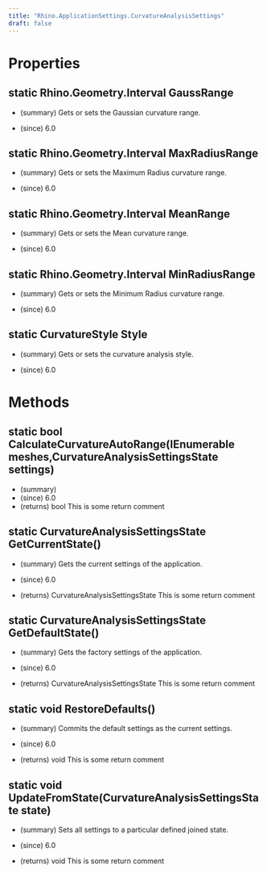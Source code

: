 ```yaml
---
title: "Rhino.ApplicationSettings.CurvatureAnalysisSettings"
draft: false
---
```


# Properties
## static Rhino.Geometry.Interval GaussRange
- (summary) 
     Gets or sets the Gaussian curvature range.
     
- (since) 6.0
## static Rhino.Geometry.Interval MaxRadiusRange
- (summary) 
     Gets or sets the Maximum Radius curvature range.
     
- (since) 6.0
## static Rhino.Geometry.Interval MeanRange
- (summary) 
     Gets or sets the Mean curvature range.
     
- (since) 6.0
## static Rhino.Geometry.Interval MinRadiusRange
- (summary) 
     Gets or sets the Minimum Radius curvature range.
     
- (since) 6.0
## static CurvatureStyle Style
- (summary) 
     Gets or sets the curvature analysis style.
     
- (since) 6.0
# Methods
## static bool CalculateCurvatureAutoRange(IEnumerable<Mesh> meshes,CurvatureAnalysisSettingsState settings)
- (summary) 
- (since) 6.0
- (returns) bool This is some return comment
## static CurvatureAnalysisSettingsState GetCurrentState()
- (summary) 
     Gets the current settings of the application.
     
- (since) 6.0
- (returns) CurvatureAnalysisSettingsState This is some return comment
## static CurvatureAnalysisSettingsState GetDefaultState()
- (summary) 
     Gets the factory settings of the application.
     
- (since) 6.0
- (returns) CurvatureAnalysisSettingsState This is some return comment
## static void RestoreDefaults()
- (summary) 
     Commits the default settings as the current settings.
     
- (since) 6.0
- (returns) void This is some return comment
## static void UpdateFromState(CurvatureAnalysisSettingsState state)
- (summary) 
     Sets all settings to a particular defined joined state.
     
- (since) 6.0
- (returns) void This is some return comment

